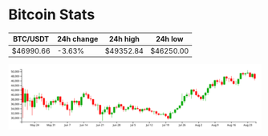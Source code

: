 # Bitcoin Stats

BTC/USDT|24h change|24h high|24h low|
|---|---|---|---|
|$46990.66|-3.63%|$49352.84|$46250.00|

<img src="./chart.svg">
